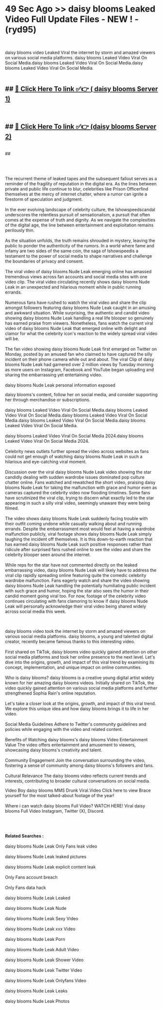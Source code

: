 # 49 Sec Ago >> daisy blooms Leaked Video Full Update Files - NEW ! - (ryd95) <br>
<br>

daisy blooms video Leaked Viral the internet by storm and amazed viewers on various social media platforms. daisy blooms Leaked Video Viral On Social Media.daisy blooms Leaked Video Viral On Social Media.daisy blooms Leaked Video Viral On Social Media.<br>
 <br>

## ##  <a href="https://clipsfans.site?title=daisy_blooms&ref=gitt">🔴 Click Here To link ✅👉 ( daisy blooms Server 1)</a><br>
  <br>

##  ##  <a href="https://clipsfans.site?title=daisy_blooms&ref=gitt">🔴 Click Here To link ✅👉 (daisy blooms  Server 2)</a><br>
  <br>
  ##


  <br>

  <br>

<br><br>
The recurrent theme of leaked tapes and the subsequent fallout serves as a reminder of the fragility of reputation in the digital era. As the lines between private and public life continue to blur, celebrities like Prison Officerfind themselves at the mercy of internet chatter, where a rumor can ignite a firestorm of speculation and judgment.
<br><br>
In the ever evolving landscape of celebrity culture, the Ishowspeedscandal underscores the relentless pursuit of sensationalism, a pursuit that often comes at the expense of truth and dignity. As we navigate the complexities of the digital age, the line between entertainment and exploitation remains perilously thin.
<br><br>
As the situation unfolds, the truth remains shrouded in mystery, leaving the public to ponder the authenticity of the rumors. In a world where fame and infamy are two sides of the same coin, the saga of Ishowspeedis a testament to the power of social media to shape narratives and challenge the boundaries of privacy and consent.
<br><br>
The viral video of daisy blooms Nude Leak emerging online has amassed tremendous views across fan accounts and social media sites with one video clip. The viral video circulating recently shows daisy blooms Nude Leak in an unexpected and hilarious moment while in public running errands.
<br><br>
Numerous fans have rushed to watch the viral video and share the clip amongst followers featuring daisy blooms Nude Leak caught in an amusing and awkward situation. While surprising, the authentic and candid video showing daisy blooms Nude Leak handling a real life blooper so genuinely has earned praise from viewers. Nonetheless, fans watch the current viral video of daisy blooms Nude Leak that emerged online with delight and clamor for what the celebrity icon's reaction to the widely spread viral video will be.
<br><br>
The fan video showing daisy blooms Nude Leak first emerged on Twitter on Monday, posted by an amused fan who claimed to have captured the silly incident on their phone camera while out and about. The viral Clip of daisy blooms Nude Leak had garnered over 2 million views by Tuesday morning as more users on Instagram, Facebook and YouTube began uploading and sharing the embarrassing yet entertaining video.
<br><br>
daisy blooms Nude Leak personal information exposed


daisy blooms's content, follow her on social media, and consider supporting her through merchandise or subscriptions.
<br><br>
daisy blooms Leaked Video Viral On Social Media.daisy blooms Leaked Video Viral On Social Media.daisy blooms Leaked Video Viral On Social Media.daisy blooms Leaked Video Viral On Social Media.daisy blooms Leaked Video Viral On Social Media.
<br><br>
daisy blooms Leaked Video Viral On Social Media 2024.daisy blooms Leaked Video Viral On Social Media 2024.
<br><br>
Celebrity news outlets further spread the video across websites as fans could not get enough of watching daisy blooms Nude Leak in such a hilarious and eye-catching viral moment.
<br><br>
Discussion over the viral daisy blooms Nude Leak video showing the star candidly dealing with sudden wardrobe issues dominated pop culture chatter online. Fans watched and rewatched the short video, praising daisy blooms Nude Leak for taking the malfunction with grace and humor even as cameras captured the celebrity video now flooding timelines. Some fans have scrutinized the viral clip, trying to discern what exactly led to the star appearing in such a silly viral video, seemingly unaware they were being filmed.
<br><br>
The video shows daisy blooms Nude Leak suddenly facing trouble with their outfit coming undone while casually walking about and running errands. Despite the embarrassment most would feel at having a wardrobe malfunction publicly, viral footage shows daisy blooms Nude Leak simply laughing the incident off themselves. It is this down-to-earth reaction that has earned daisy blooms Nude Leak such positive responses rather than ridicule after surprised fans rushed online to see the video and share the celebrity blooper seen around the internet.
<br><br>
While reps for the star have not commented directly on the leaked embarrassing video, daisy blooms Nude Leak will likely have to address the viral clip rapidly spreading online featuring quite the comedic celebrity wardrobe malfunction. Fans eagerly watch and share the video showing daisy blooms Nude Leak handling the potentially humiliating public incident with such grace and humor, hoping the star also sees the humor in their candid moment going viral too. For now, footage of the celebrity video continues circulating with fans clamoring to know if daisy blooms Nude Leak will personally acknowledge their viral video being shared widely across social media this week.


<br><br>
daisy blooms video took the internet by storm and amazed viewers on various social media platforms. daisy blooms, a young and talented digital creator, recently became famous thanks to this interesting video.
<br><br>
First shared on TikTok, daisy blooms video quickly gained attention on other social media platforms and took her online presence to the next level. Let's dive into the origins, growth, and impact of this viral trend by examining its concept, implementation, and unique impact on online communities.
<br><br>
Who is daisy blooms? daisy blooms is a creative young digital artist widely known for her amazing daisy blooms videos. Initially shared on TikTok, the video quickly gained attention on various social media platforms and further strengthened Sophia Rain's online reputation.
<br><br>
Let's take a closer look at the origins, growth, and impact of this viral trend. We explore this unique idea and how daisy blooms brings it to life in her video.
<br><br>
Social Media Guidelines Adhere to Twitter's community guidelines and policies while engaging with the video and related content.
<br><br>
Benefits of Watching daisy blooms's daisy blooms Video Entertainment Value The video offers entertainment and amusement to viewers, showcasing daisy blooms's creativity and talent.
<br><br>
Community Engagement Join the conversation surrounding the video, fostering a sense of community among daisy blooms's followers and fans.
<br><br>
Cultural Relevance The daisy blooms video reflects current trends and interests, contributing to broader cultural conversations on social media.

Video Boy daisy blooms MMS Drunk Viral.Video Click here to view Brace yourself for the most talked-about footage of the year!
<br><br>
Where i can watch daisy blooms Full Video? WATCH HERE! Viral daisy blooms Full Video Instagram, Twitter (X), Discord.
<br><br>

<br><br>
<strong>Related Searches :</strong>
<br><br>
daisy blooms Nude Leak Only Fans leak video
<br><br>
daisy blooms Nude Leak leaked pictures
<br><br>
daisy blooms Nude Leak explicit content leak
<br><br>
Only Fans account breach
<br><br>
Only Fans data hack
<br><br>
daisy blooms Nude Leak Leaked
<br><br>
daisy blooms Nude Leak Nude
<br><br>
daisy blooms Nude Leak Sexy Video
<br><br>
daisy blooms Nude Leak xxx Video
<br><br>
daisy blooms Nude Leak Porn
<br><br>
daisy blooms Nude Leak Adult Video
<br><br>
daisy blooms Nude Leak Shower Video
<br><br>
daisy blooms Nude Leak Twitter Video
<br><br>
daisy blooms Nude Leak Onlyfans Video
<br><br>
daisy blooms Nude Leak Leaks
<br><br>
daisy blooms Nude Leak Photos